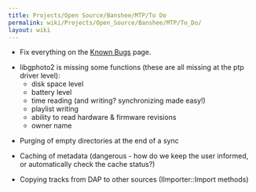```yaml
---
title: Projects/Open Source/Banshee/MTP/To Do
permalink: wiki/Projects/Open_Source/Banshee/MTP/To_Do/
layout: wiki
---
```


-   Fix everything on the [Known
    Bugs](/wiki/Projects/Open_Source/Banshee/MTP/Known_Bugs "wikilink") page.

<!-- -->

-   libgphoto2 is missing some functions (these are all missing at the
    ptp driver level):
    -   disk space level
    -   battery level
    -   time reading (and writing? synchronizing made easy!)
    -   playlist writing
    -   ability to read hardware & firmware revisions
    -   owner name

<!-- -->

-   Purging of empty directories at the end of a sync

<!-- -->

-   Caching of metadata (dangerous - how do we keep the user informed,
    or automatically check the cache status?)

<!-- -->

-   Copying tracks from DAP to other sources (IImporter::Import methods)

